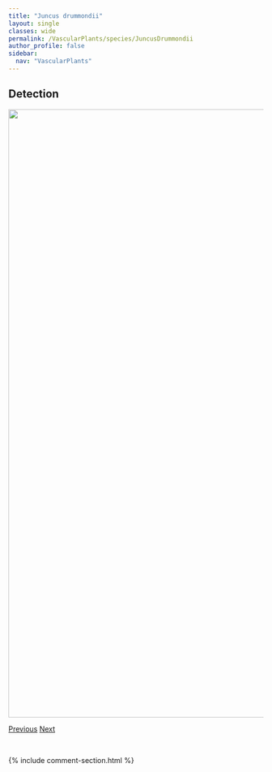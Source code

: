 ```yaml
---
title: "Juncus drummondii"
layout: single
classes: wide
permalink: /VascularPlants/species/JuncusDrummondii
author_profile: false
sidebar:
  nav: "VascularPlants"
---
```


<h2>Detection</h2>

<a href="https://drive.google.com/uc?export=view&id=1RQcGTj7674s6LVYETaYBZONwxSch-BUJ">
<img src="https://drive.google.com/uc?export=view&id=1RQcGTj7674s6LVYETaYBZONwxSch-BUJ" height = "1200" width = "800">
</a>


<a href="/DevelopmentWebsite/VascularPlants/species/JuncusConfusus" class="pagination--pager" title="Juncus confusus">Previous</a> <a href="/DevelopmentWebsite/VascularPlants/species/JuncusDudleyi" class="pagination--pager" title="Juncus dudleyi">Next</a>

<p>&nbsp;</p>

{% include comment-section.html %}
